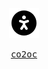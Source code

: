 <p align="center">
  <img src="/files/accessible.svg">
</p>

<p align="center">
  <samp>
    <a href="http://www.co2oc.com">co2oc</a>
  </samp>
</p>

